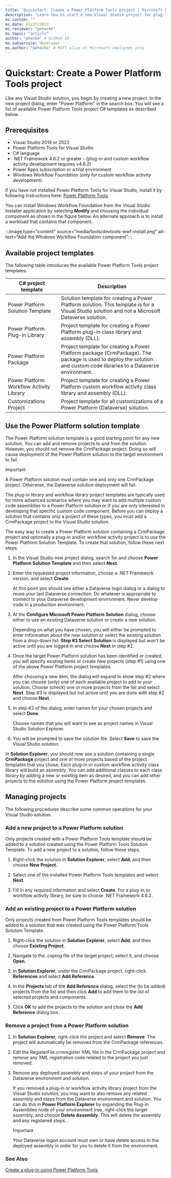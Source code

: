 ```yaml
---
title: "Quickstart: Create a Power Platform Tools project | Microsoft Docs"
description: "Learn how to start a new Visual Studio project for plug-in or custom workflow assembly development using Power Platform Tools."
ms.custom: ""
ms.date: 01/27/2023
ms.reviewer: "pehecke"
ms.topic: "article"
author: "phecke" # GitHub ID
ms.subservice: developer
ms.author: "pehecke" # MSFT alias of Microsoft employees only
---
```


# Quickstart: Create a Power Platform Tools project

Like any Visual Studio solution, you begin by creating a new project. In the new project dialog, enter "Power Platform" in the search box. You will see a list of available Power Platform Tools project C# templates as described below.

## Prerequisites

- Visual Studio 2019 or 2022
- Power Platform Tools for Visual Studio
- C# language
- .NET Framework 4.6.2 or greater - (plug-in and custom workflow activity development requires v4.6.2)
- Power Apps subscription or a trial environment
- Windows Workflow Foundation (only for custom workflow activity development)

If you have not installed Power Platform Tools for Visual Studio, install it by following instructions here: [Power Platform Tools](devtools-vs.md)

You can install Windows Workflow Foundation from the Visual Studio Installer application by selecting **Modify** and choosing the individual component as shown in the figure below. An alternate approach is to install a workload that contains that component.

:::image type="content" source="media/tools/devtools-wwf-install.png" alt-text="Add the WIndows Workflow Foundation component":::

## Available project templates

The following table introduces the available Power Platform Tools project templates.

| C# project template | Description |
| --- | --- |
| Power Platform Solution Template | Solution template for creating a Power Platform solution. This template is for a  Visual Studio solution and not a Microsoft Dataverse solution. |
| Power Platform Plug-in Library | Project template for creating a Power Platform plug-in class library and assembly (DLL).|
| Power Platform Package | Project template for creating a Power Platform package (CrmPackage). The package is used to deploy the solution and custom code libraries to a Dataverse environment.|
| Power Platform Workflow Activity Library | Project template for creating a Power Platform custom workflow activity class library and assembly (DLL).|
| Customizations Project | Project template for all customizations of a Power Platform (Dataverse) solution. |

## Use the Power Platform solution template

The Power Platform solution template is a good starting point for any new solution. You can add and remove projects to and from the solution. However, you should not remove the CrmPackage project. Doing so will cause deployment of the Power Platform solution to the target environment to fail.

> [!IMPORTANT]
> A Power Platform solution must contain one and only one CrmPackage project. Otherwise, the Dataverse solution deployment will fail.

The plug-in library and workflow library project templates are typically used for more advanced scenarios where you may want to add multiple custom code assemblies to a Power Platform solution or if you are only interested in developing that specific custom code component. Before you can deploy a solution that contains only a project of these types, you must add a CrmPackage project to the Visual Studio solution.

The easy way to create a Power Platform solution containing a CrmPackage project and optionally a plug-in and/or workflow activity project is to use the Power Platform Solution Template. To create that solution, follow these next steps.

1. In the Visual Studio new project dialog, search for and choose **Power Platform Solution Template** and then select **Next**.

1. Enter the requested project information, choose a .NET Framework version, and select **Create**. <p/>At this point you should see either a Dataverse login dialog or a dialog to reuse your last Dataverse connection. Do whatever is appropriate to connect to your Dataverse development environment. Never develop code in a production environment.

1. At the **Configure Microsoft Power Platform Solution** dialog, choose either to use an existing Dataverse solution or create a new solution. <p/>Depending on what you have chosen, you will either be prompted to enter information about the new solution or select the existing solution from a drop-down list. **Step #3 Select Solution** is displayed but won't be active until you are logged in and choose **Next** in step #2.

1. Once the target Power Platform solution has been identified or created, you will specify existing items or create new projects (step #1) using one of the above Power Platform project templates. <p/>After choosing a new item, the dialog will expand to show step #2 where you can choose (only) one of each available project to add to your solution. Choose (check) one or more projects from the list and select **Next**. Step #3 is displayed but not active until you are done with step #2 and choose **Next**.

1. In step #3 of the dialog, enter names for your chosen projects and select **Done**. <p/>Choose names that you will want to see as project names in Visual Studio Solution Explorer.

1. You will be prompted to save the solution file. Select **Save** to save the Visual Studio solution.

In **Solution Explorer**, you should now see a solution containing a single **CrmPackage** project and one or more projects based of the project templates that you chose. Each plug-in or custom workflow activity class library will build an assembly. You can add additional classes to each class library by adding a new or existing item as desired, and you can add other projects to the solution using the Power Platform project templates.

## Managing projects

The following procedures describe some common operations for your Visual Studio solution.

### Add a new project to a Power Platform solution

Only projects created with a Power Platform Tools template should be added to a solution created using the Power Platform Tools Solution Template. To add a new project to a solution, follow these steps.

1. Right-click the solution in **Solution Explorer**, select **Add**, and then choose **New Project**.

1. Select one of the installed Power Platform Tools templates and select **Next**.

1. Fill in any required information and select **Create**. For a plug-in or workflow activity library, be sure to choose .NET Framework 4.6.2.

### Add an existing project to a Power Platform solution

Only projects created from Power Platform Tools templates should be added to a solution that was created using the Power Platform Tools Solution Template.

1. Right-click the solution in **Solution Explorer**, select **Add**, and then choose **Existing Project**.

1. Navigate to the .csprog file of the target project, select it, and choose **Open**.

1. In **Solution Explorer**, under the CrmPackage project, right-click **References** and select **Add Reference**.

1. In the **Projects** tab of the **Add Reference** dialog, select the (to be added) projects from the list and then click **Add** to add them to the list of selected projects and components.

1. Click **OK** to add the projects to the solution and close the **Add Reference** dialog box.

### Remove a project from a Power Platform solution

1. In **Solution Explorer**, right-click the project and select **Remove**. The project will automatically be removed from the CrmPackage references.

1. Edit the RegisterFile.crmregister XML file in the CrmPackage project and remove any XML registration code related to the project you just removed.

1. Remove any deployed assembly and steps of your project from the Dataverse environment and solution. <p/>If you removed a plug-in or workflow activity library project from the Visual Studio solution, you may want to also remove any related assembly and steps from the Dataverse environment and solution. You can do this in **Power Platform Explorer** by expanding the Plug-in Assemblies node of your environment tree, right-click the target assembly, and choose **Delete Assembly**. This will delete the assembly and any registered steps.

    > [!IMPORTANT]
    > Your Dataverse logon account must own or have delete access to the deployed assembly in order for you to delete it from the environment.

### See Also

[Create a plug-in using Power Platform Tools](devtools-create-plugin.md)
